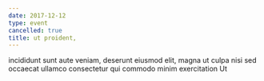 ```yaml
---
date: 2017-12-12
type: event
cancelled: true
title: ut proident,
---
```

incididunt sunt aute veniam, deserunt eiusmod elit, magna ut culpa nisi sed occaecat ullamco consectetur qui commodo minim exercitation Ut